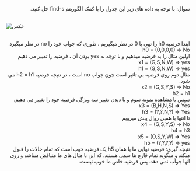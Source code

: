 <div dir="rtl">
سوال: با توجه به داده های زیر این جدول را با کمک الگوریتم find-s حل کنید. 
</div>
<br/>

![عکس](https://github.com/semnan-university-ai/machine-learning-class/blob/main/excersiecs/Homayontoosy/9/1.jpg)
<br/>
<br/>
<div dir="rtl">
ابتدا فرضیه h0 را تهی یا 0 در نظر میگیریم ، طوری که جواب خود را no در نظر میگیرد
<br/>
h0 = (0,0,0,0) => No
<br/> 
اولین مثال را به فرضیه میدهیم و با توجه به yes بودن آن ، فرضیه را تغییر می دهیم
<br/>
x1 = (G,S,N,W) => yes
<br/> 
h1 = (G,S,N,W) => yes
<br/>   
مثال دوم روی فرضیه بی تاثیر است چون جواب no است ، در نتیجه فرضیه h2 = h1 می شود.
<br/>
x2 = (G,S,Y,S) => No
<br/>
h2 = h1
<br/> 
سپس با مشاهده نمونه سوم و با دیدن تغییر سه ویژگی فرضیه خود را تغییر می دهیم.
<br/>  
x3 = (B,H,N,S) => Yes
<br/>
h3 = (?,?,N,?) => Yes
<br/> 
تا انتها با همین روال پیش میرویم
<br/>
x4 = (G,S,Y,S) => No
<br/> 
h4 = h3
<br/> 
x5 = (O,S,Y,W) => Yes
<br/> 
h5 = (?,?,?,?) => yes
<br/> 
نتیجه گیری:
فرضیه نهایی ما یا همان h5 یک فرضیه خوب است که تمام حالات را قبول میکند و میگوید تمام قارچ ها سمی هستند.
که این با مثال های ما متناقض میباشد و روی آنها جواب نمی دهد. پس فرضیه خاص ما خوب نیست.

</div>
<br/>
